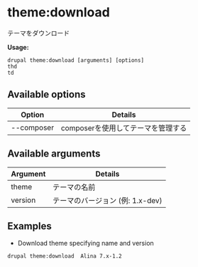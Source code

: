 # theme:download
テーマをダウンロード

**Usage:**
```
drupal theme:download [arguments] [options]
thd
td
```

## Available options
Option | Details
-------|-------------
--composer | composerを使用してテーマを管理する

## Available arguments
Argument | Details
---------|-------------
theme | テーマの名前
version | テーマのバージョン (例: 1.x-dev)

## Examples
* Download theme specifying name and version
```
drupal theme:download  Alina 7.x-1.2
```
